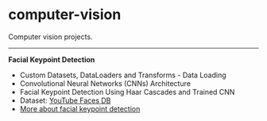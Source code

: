 # computer-vision
Computer vision projects.  
***
**Facial Keypoint Detection**  
- Custom Datasets, DataLoaders and Transforms - Data Loading  
- Convolutional Neural Networks (CNNs) Architecture  
- Facial Keypoint Detection Using Haar Cascades and Trained CNN    
- Dataset: [YouTube Faces DB](https://www.cs.tau.ac.il/~wolf/ytfaces/)    
- [More about facial keypoint detection](https://github.com/DishinGoyani/computer-vision/blob/master/Facial%20Keypoint%20Detection/README.md#facial-keypoint-detection)  

